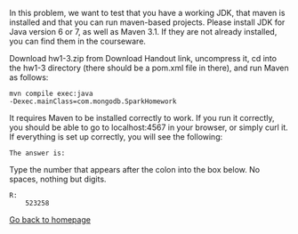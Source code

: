 In this problem, we want to test that you have a working JDK, that maven is installed and that you can run maven-based projects. Please install JDK for Java version 6 or 7, as well as Maven 3.1. If they are not already installed, you can find them in the courseware.

Download hw1-3.zip from Download Handout link, uncompress it, cd into the hw1-3 directory (there should be a pom.xml file in there), and run Maven as follows:

<code>mvn compile exec:java -Dexec.mainClass=com.mongodb.SparkHomework</code>

It requires Maven to be installed correctly to work. If you run it correctly, you should be able to go to localhost:4567 in your browser, or simply curl it.
If everything is set up correctly, you will see the following:

<code>The answer is:</code>

Type the number that appears after the colon into the box below. No spaces, nothing but digits.

	R:
		523258

<a href="../../../master/README.md">Go back to homepage</a>
